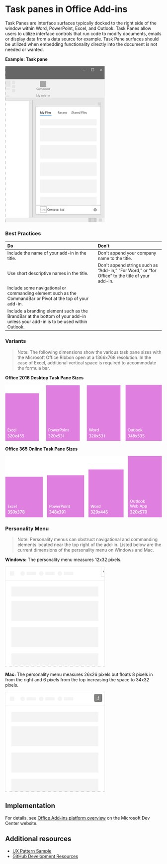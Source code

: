 # Task panes in Office Add-ins
 
Task Panes are interface surfaces typically docked to the right side of the window within Word, PowerPoint, Excel, and Outlook. Task Panes allow users to utilize interface controls that run code to modify documents, emails or display data from a data source for example. Task Pane surfaces should be utilized when embedding functionality directly into the document is not needed or wanted.

**Example: Task pane**

![Image displaying a typical task pane layout](../images/overview_withApp_taskPane.png)

### Best Practices

|**Do**|**Don't**|
|:-----|:--------|
|Include the name of your add-in in the title.|Don't append your company name to the title.|
|Use short descriptive names in the title.|Don't append strings such as “Add-in,” “For Word,” or “for Office” to the title of your add-in.|
|Include some navigational or commanding element such as the CommandBar or Pivot at the top of your add-in.||
|Include a branding element such as the BrandBar at the bottom of your add-in unless your add-in is to be used within Outlook.||

### Variants

> Note: The following dimensions show the various task pane sizes with the Microsoft Office Ribbon open at a 1366x768 resolution. In the case of Excel, additional vertical space is required to accommodate the formula bar.  

**Office 2016 Desktop Task Pane Sizes**

![Image displaying the desktop Task Pane sizes at 1366x768](../images/addinTaskpaneSizes_desktop.png)

**Office 365 Online Task Pane Sizes**

![Image displaying the desktop Task Pane sizes at 1366x768](../images/addinTaskpaneSizes_online.png)

### Personality Menu

> Note: Personality menus can obstruct navigational and commanding elements located near the top right of the add-in. Listed below are the current dimensions of the personality menu on Windows and Mac.

**Windows:** The personality menu measures 12x32 pixels.

![Image showing the personality meny on Windows Desktop](../images/personalityMenu_Win.png)

**Mac:** The personality menu measures 26x26 pixels but floats 8 pixels in from the right and 6 pixels from the top increasing the space to 34x32 pixels.

![Image showing the personality meny on Mac Desktop](../images/personalityMenu_Mac.png)

## Implementation

For details, see [Office Add-ins platform overview](https://dev.office.com/docs/add-ins/overview/office-add-ins) on the Microsoft Dev Center website.

## Additional resources

* [UX Pattern Sample](https://office.visualstudio.com/DefaultCollection/OC/_git/GettingStarted-FabricReact)
* [GitHub Development Resources](https://github.com/OfficeDev/Office-Add-in-UX-Design-Patterns-Code)

